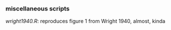 ### miscellaneous scripts  
  
*wright1940.R*: reproduces figure 1 from Wright 1940, almost, kinda  